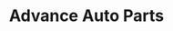 ---
title: "Advance Auto Parts"
url: /chicago/advance-auto-parts-west-24th-street/
shop: car parts
---
